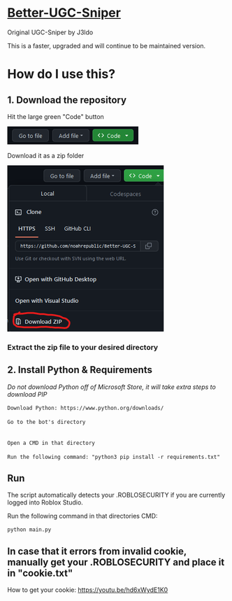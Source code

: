 
# [Better-UGC-Sniper](https://discord.gg/Kk8n2QpFCb)

Original UGC-Sniper by J3ldo

This is a faster, upgraded and will continue to be maintained version.

# How do I use this?

## 1. Download the repository

Hit the large green "Code" button

![alt text](https://github.com/noahrepublic/Better-UGC-Sniper/blob/main/guide-images/CodeBtn.png?raw=true)

Download it as a zip folder

![alt text](https://github.com/noahrepublic/Better-UGC-Sniper/blob/main/guide-images/DownloadZIP.png?raw=true)

### Extract the zip file to your desired directory

## 2. Install Python & Requirements

 *Do not download Python off of Microsoft Store, it will take extra steps to download PIP*

    Download Python: https://www.python.org/downloads/

    Go to the bot's directory


    Open a CMD in that directory

    Run the following command: "python3 pip install -r requirements.txt"

## Run

The script automatically detects your .ROBLOSECURITY if you are currently logged into Roblox Studio. 

Run the following command in that directories CMD:

    python main.py


## In case that it errors from invalid cookie, manually get your .ROBLOSECURITY and place it in "cookie.txt" 

How to get your cookie: https://youtu.be/hd6xWydE1K0